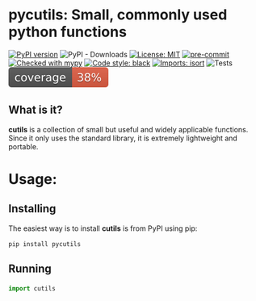 # pycutils: Small, commonly used python functions

[![PyPI version](https://badge.fury.io/py/pycutils.svg)](https://badge.fury.io/py/pycutils)
![PyPI - Downloads](https://img.shields.io/pypi/dm/pycutils)
[![License: MIT](https://img.shields.io/badge/License-MIT-yellow.svg)](https://opensource.org/licenses/MIT)
[![pre-commit](https://img.shields.io/badge/pre--commit-enabled-brightgreen?logo=pre-commit&logoColor=white)](https://github.com/pre-commit/pre-commit)
[![Checked with mypy](http://www.mypy-lang.org/static/mypy_badge.svg)](http://mypy-lang.org/)
[![Code style: black](https://img.shields.io/badge/code%20style-black-000000.svg)](https://github.com/psf/black)
[![Imports: isort](https://img.shields.io/badge/%20imports-isort-%231674b1?style=flat&labelColor=ef8336)](https://pycqa.github.io/isort/)
![Tests](https://github.com/CangyuanLi/cutils/actions/workflows/tests.yaml/badge.svg)
![Coverage](https://github.com/CangyuanLi/cutils/blob/master/assets/coverage.svg)

## What is it?

**cutils** is a collection of small but useful and widely applicable functions. Since it only uses the standard library, it is extremely lightweight and portable.

# Usage:

## Installing

The easiest way is to install **cutils** is from PyPI using pip:

```shell
pip install pycutils
```

## Running

```python
import cutils
```
